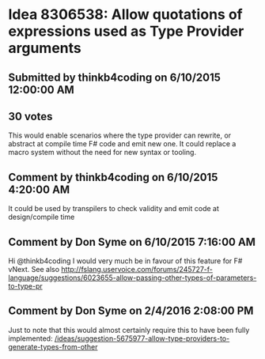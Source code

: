 # Idea 8306538: Allow quotations of expressions used as Type Provider arguments #

## Submitted by thinkb4coding on 6/10/2015 12:00:00 AM

## 30 votes

This would enable scenarios where the type provider can rewrite, or abstract at compile time F# code and emit new one.
It could replace a macro system without the need for new syntax or tooling.




## Comment by thinkb4coding on 6/10/2015 4:20:00 AM

It could be used by transpilers to check validity and emit code at design/compile time

## Comment by Don Syme on 6/10/2015 7:16:00 AM

Hi @thinkb4coding
I would very much be in favour of this feature for F# vNext.
See also http://fslang.uservoice.com/forums/245727-f-language/suggestions/6023655-allow-passing-other-types-of-parameters-to-type-pr

## Comment by Don Syme on 2/4/2016 2:08:00 PM

Just to note that this would almost certainly require this to have been fully implemented: [/ideas/suggestion-5675977-allow-type-providers-to-generate-types-from-other](/ideas/suggestion-5675977-allow-type-providers-to-generate-types-from-other.md)

